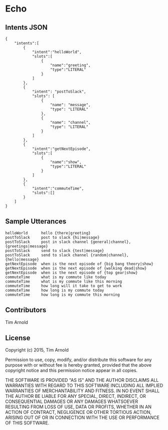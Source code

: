 Echo
=========

Intents JSON
----
```
{
    "intents":[
        {
            "intent":"helloWorld",
            "slots":[
                {
                    "name":"greeting",
                    "type":"LITERAL"
                }
            ]
        },
        {
            "intent": "postToSlack",
            "slots": [
                {
                    "name": "message",
                    "type": "LITERAL"
                },
                {
                    "name": "channel",
                    "type": "LITERAL"
                }
            ]
        },
        {
            "intent":"getNextEpisode",
            "slots":[
                {
                    "name":"show",
                    "type":"LITERAL"
                }
            ]
        },
        {
            "intent":"commuteTime",
            "slots":[]
        }
    ]
}
```

Sample Utterances
----
```
helloWorld      hello {there|greeting}
postToSlack     post to slack {hi|message}
postToSlack     post in slack channel {general|channel}, {greetings|message}
postToSlack     send to slack {test|message}
postToSlack     send to slack channel {random|channel}, {hello|message}
getNextEpisode  when is the next episode of {big bang theory|show}
getNextEpisode  when is the next episode of {walking dead|show}
getNextEpisode  when is the next episode of {top gear|show}
commuteTime     what is my commute like today
commuteTime     what is my commute like this morning
commuteTime     how long will it take to get to work
commuteTime     how long is my commute today
commuteTime     how long is my commute this morning
```

Contributors
----
Tim Arnold


License
----

Copyright (c) 2015, Tim Arnold

Permission to use, copy, modify, and/or distribute this software for any purpose with or without fee is hereby granted, provided that the above copyright notice and this permission notice appear in all copies.

THE SOFTWARE IS PROVIDED "AS IS" AND THE AUTHOR DISCLAIMS ALL WARRANTIES WITH REGARD TO THIS SOFTWARE INCLUDING ALL IMPLIED WARRANTIES OF MERCHANTABILITY AND FITNESS. IN NO EVENT SHALL THE AUTHOR BE LIABLE FOR ANY SPECIAL, DIRECT, INDIRECT, OR CONSEQUENTIAL DAMAGES OR ANY DAMAGES WHATSOEVER RESULTING FROM LOSS OF USE, DATA OR PROFITS, WHETHER IN AN ACTION OF CONTRACT, NEGLIGENCE OR OTHER TORTIOUS ACTION, ARISING OUT OF OR IN CONNECTION WITH THE USE OR PERFORMANCE OF THIS SOFTWARE.